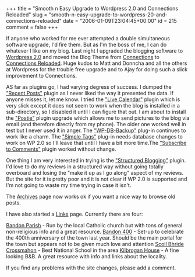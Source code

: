 +++
title = "Smooth n Easy Upgrade to Wordpress 2.0 and Connections Reloaded"
slug = "smooth-n-easy-upgrade-to-wordpress-20-and-connections-reloaded"
date = "2006-01-09T23:04:45+00:00"
id = 215
comment = false
+++

If anyone who worked for me ever attempted a double simultaneous software upgrade, I'd fire them. But as I'm the boss of me, I can do whatever I like on my blog. Last night I upgraded the blogging software to [Wordpress 2.0](http://www.wordpress.org/) and moved the Blog Theme from [Connections](http://vanillamist.com/blog/?page_id=64) to [Connections Reloaded](http://www.ajaydsouza.com/wordpress/wpthemes/connections-reloaded/). Huge kudos to Matt and Donncha and all the others at Wordpress for the trouble free upgrade and to Ajay for doing such a slick improvement to Connections.

AS far as plugins go, I had varying degress of success. I dumped the ["Recent Posts"](http://www.semiologic.com/software/recent-posts/) plugin as I never liked the way it presented the data. If anyone misses it, let me know. I tried the ["Live Calendar"](http://www.jonabad.com/livecalendar/) plugin which is very slick except it does not seem to work when the blog is installed in a sub-directory, so I disabled it until I can figure that out. I am about to install the ["Postie"](http://www.economysizegeek.com/?page_id=395) plugin upgrade which allows me to send pictures to the blog via email (and therefore directly from my phone). The older one worked well in test but I never used it in anger. The ["WP-DB-Backup](http://www.skippy.net/blog/category/wordpress/plugins/wp-db-backup/)["](http://www.skippy.net/blog/category/wordpress/plugins/wp-db-backup/) plug-in continues to work like a charm. The ["Simple Tags"](http://www.broobles.com/scripts/simpletags/) plug-in needs database changes to work on WP 2.0 so I'll leave that until I have a bit more time.The ["Subscribe to Comments"](http://txfx.net/code/wordpress/subscribe-to-comments/) plugin worked without change.

One thing I am very interested in trying is the ["Structured Blogging"](http://structuredblogging.org/resources.php) plugin. I'd love to do my reviews in a structured way without going totally overboard and losing the "make it up as I go along" aspect of my reviews. But the site for it is pretty poor and it is not clear if WP 2.0 is supported and I'm not going to waste my time trying in case it isn't.

The [Archives](http://conoroneill.com/archive-index/) page now works ok if you want a nice way to browse old posts.

I have also started a [Links](http://conoroneill.com/links/) page. Currently there are four:

[Bandon Parish](http://www.bandonparish.ie/) - Run by the local Catholic church but with tons of general non-religious info and a great resource.
[Bandon 400](http://www.bandon.ie/) - Set-up to celebrate the 400th anniversary of the town last year. Should be the main portal for the town but appears not to be given much love and attention
[Scoil Bhride Crossmahon](http://www.crossmahonns.com/) -  Best National School in the area
[Kilbrogan House](http://www.kilbrogan.com/) - A fine looking B&B. A great resource with info and links about the locality.

If you find any problems with the site changes, please add a comment.
